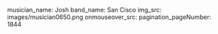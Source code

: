 musician_name: Josh
band_name: San Cisco
img_src: images/musician0650.png
onmouseover_src: 
pagination_pageNumber: 1844